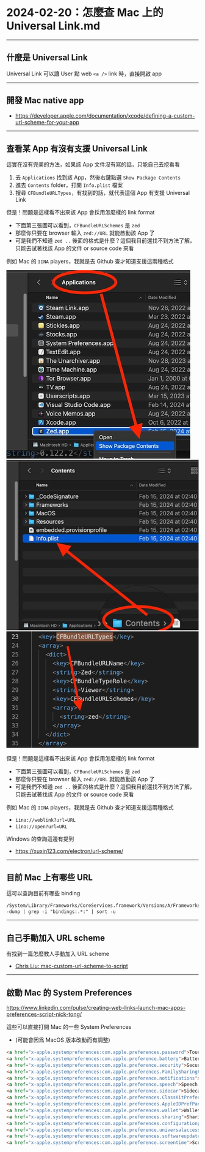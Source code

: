# 2024-02-20：怎麼查 Mac 上的 Universal Link.md


----------------

## 什麼是 Universal Link
Universal Link 可以讓 User 點 web `<a />` link 時，直接開啟 app

----------------

## 開發 Mac native app
- https://developer.apple.com/documentation/xcode/defining-a-custom-url-scheme-for-your-app


----------------

## 查看某 App 有沒有支援 Universal Link
這實在沒有完美的方法，如果該 App 文件沒有寫的話，只能自己去挖看看  

1. 去 `Applications` 找到該 App，然後右鍵點選 `Show Package Contents`
2. 進去 `Contents` folder，打開 `Info.plist` 檔案
3. 搜尋 `CFBundleURLTypes`，有找到的話，就代表這個 App 有支援 Universal Link

但是！問題是這樣看不出來該 App 會採用怎麼樣的 link format  
- 下面第三張圖可以看到，`CFBundleURLSchemes` 是 `zed`
- 那麼你只要在 browser 輸入 `zed://URL` 就能啟動該 App 了
- 可是我們不知道 `zed ..` 後面的格式是什麼？這個我目前還找不到方法了解，只能去試著找該 App 的文件 or source code 來看  

例如 Mac 的 `IINA` players，我就是去 Github 查才知道支援這兩種格式


![](./assets/img/Universal_Link_01.jpg)  
![](./assets/img/Universal_Link_02.jpg)  
![](./assets/img/Universal_Link_03.jpg)  

但是！問題是這樣看不出來該 App 會採用怎麼樣的 link format  
- 下面第三張圖可以看到，`CFBundleURLSchemes` 是 `zed`
- 那麼你只要在 browser 輸入 `zed://URL` 就能啟動該 App 了
- 可是我們不知道 `zed ..` 後面的格式是什麼？這個我目前還找不到方法了解，只能去試著找該 App 的文件 or source code 來看  

例如 Mac 的 `IINA` players，我就是去 Github 查才知道支援這兩種格式
- `iina://weblink?url=URL`
- `iina://open?url=URL`


Windows 的查詢這邊有提到
- https://xuxin123.com/electron/url-scheme/

------------------

## 目前 Mac 上有哪些 URL

這可以查詢目前有哪些 binding
```
/System/Library/Frameworks/CoreServices.framework/Versions/A/Frameworks/LaunchServices.framework/Versions/A/Support/lsregister -dump | grep -i "bindings:.*:" | sort -u
```

-------------

## 自己手動加入 URL scheme
有找到一篇怎麼教人手動加入 URL scheme
- [Chris Liu: mac-custom-url-scheme-to-script](https://github.com/chrisliuqq/mac-custom-url-scheme-to-script/blob/master/README.zh_TW.md)

-----------

## 啟動 Mac 的 System Preferences
https://www.linkedin.com/pulse/creating-web-links-launch-mac-apps-preferences-script-nick-tong/

這些可以直接打開 Mac 的一些 System Preferences  
- (可能會因爲 MacOS 版本改動而有調整) 

```html
<a href="x-apple.systempreferences:com.apple.preferences.password">TouchID (com.apple.preferences.password)</a>
<a href="x-apple.systempreferences:com.apple.preference.battery">Battery (com.apple.preference.battery)</a>
<a href="x-apple.systempreferences:com.apple.preference.security">Security (com.apple.preference.security)</a>
<a href="x-apple.systempreferences:com.apple.preferences.FamilySharingPrefPane">FamilySharingPrefPane (com.apple.preferences.FamilySharingPrefPane)</a>
<a href="x-apple.systempreferences:com.apple.preference.notifications">Notifications (com.apple.preference.notifications)</a>
<a href="x-apple.systempreferences:com.apple.preference.speech">Speech (com.apple.preference.speech)</a>
<a href="x-apple.systempreferences:com.apple.preference.sidecar">Sidecar (com.apple.preference.sidecar)</a>
<a href="x-apple.systempreferences:com.apple.preferences.ClassKitPreferencePane">ClassKitPreferencePane (com.apple.preferences.ClassKitPreferencePane)</a>
<a href="x-apple.systempreferences:com.apple.preferences.AppleIDPrefPane">AppleIDPrefPane (com.apple.preferences.AppleIDPrefPane)</a>
<a href="x-apple.systempreferences:com.apple.preferences.wallet">Wallet (com.apple.preferences.wallet)</a>
<a href="x-apple.systempreferences:com.apple.preferences.sharing">SharingPref (com.apple.preferences.sharing)</a>
<a href="x-apple.systempreferences:com.apple.preferences.configurationprofiles">Profiles (com.apple.preferences.configurationprofiles)</a>
<a href="x-apple.systempreferences:com.apple.preference.universalaccess">UniversalAccessPref (com.apple.preference.universalaccess)</a>
<a href="x-apple.systempreferences:com.apple.preferences.softwareupdate">SoftwareUpdate (com.apple.preferences.softwareupdate)</a>
<a href="x-apple.systempreferences:com.apple.preference.screentime">ScreenTime (com.apple.preference.screentime)</a>
```